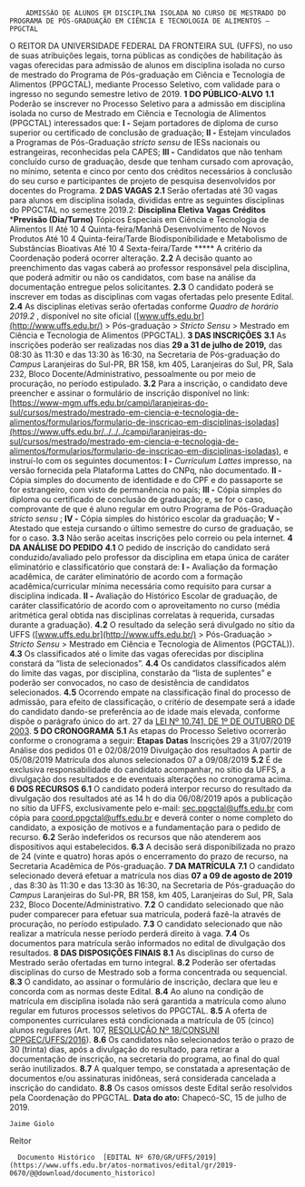         ADMISSÃO DE ALUNOS EM DISCIPLINA ISOLADA NO CURSO DE MESTRADO DO PROGRAMA DE PÓS-GRADUAÇÃO EM CIÊNCIA E TECNOLOGIA DE ALIMENTOS – PPGCTAL  

 O REITOR DA UNIVERSIDADE FEDERAL DA FRONTEIRA SUL (UFFS), no uso de suas atribuições legais, torna públicas as condições de habilitação às vagas oferecidas para admissão de alunos em disciplina isolada no curso de mestrado do Programa de Pós-graduação em Ciência e Tecnologia de Alimentos (PPGCTAL), mediante Processo Seletivo, com validade para o ingresso no segundo semestre letivo de 2019.   **1 DO PÚBLICO-ALVO** **1.1**  Poderão se inscrever no Processo Seletivo para a admissão em disciplina isolada no curso de Mestrado em Ciência e Tecnologia de Alimentos (PPGCTAL) interessados que: **I -**  Sejam portadores de diploma de curso superior ou certificado de conclusão de graduação; **II -**  Estejam vinculados a Programas de Pós-Graduação *stricto sensu*  de IESs nacionais ou estrangeiras, reconhecidas pela CAPES; **III -**  Candidatos que não tenham concluído curso de graduação, desde que tenham cursado com aprovação, no mínimo, setenta e cinco por cento dos créditos necessários à conclusão do seu curso e participantes de projeto de pesquisa desenvolvidos por docentes do Programa.   **2 DAS VAGAS** **2.1**  Serão ofertadas até 30 vagas para alunos em disciplina isolada, divididas entre as seguintes disciplinas do PPGCTAL no semestre 2019.2:     **Disciplina Eletiva**    **Vagas**   **Créditos**   ***Previsão (Dia/Turno)**      Tópicos Especiais em Ciência e Tecnologia de Alimentos II   Até 10   4   Quinta-feira/Manhã     Desenvolvimento de Novos Produtos   Até 10   4   Quinta-feira/Tarde     Biodisponibilidade e Metabolismo de Substâncias Bioativas   Até 10   4   Sexta-feira/Tarde     *****  A critério da Coordenação poderá ocorrer alteração. **2.2**  A decisão quanto ao preenchimento das vagas caberá ao professor responsável pela disciplina, que poderá admitir ou não os candidatos, com base na análise da documentação entregue pelos solicitantes. **2.3**  O candidato poderá se inscrever em todas as disciplinas com vagas ofertadas pelo presente Edital. **2.4**  As disciplinas eletivas serão ofertadas conforme *Quadro de horário 2019.2* , disponível no site oficial ([www.uffs.edu.br](http://www.uffs.edu.br/) > Pós-graduação > *Stricto* *Sensu*  > Mestrado em Ciência e Tecnologia de Alimentos (PPGCTAL).   **3 DAS INSCRIÇÕES** **3.1**  As inscrições poderão ser realizadas nos dias **29 a 31 de julho de 2019,** das 08:30 às 11:30 e das 13:30 às 16:30, na Secretaria de Pós-graduação do *Campus*  Laranjeiras do Sul-PR, BR 158, km 405, Laranjeiras do Sul, PR, Sala 232, Bloco Docente/Administrativo, pessoalmente ou por meio de procuração, no período estipulado. **3.2**  Para a inscrição, o candidato deve preencher e assinar o formulário de inscrição disponível no link: [https://www-mgm.uffs.edu.br/campi/laranjeiras-do-sul/cursos/mestrado/mestrado-em-ciencia-e-tecnologia-de-alimentos/formularios/formulario-de-inscricao-em-disciplinas-isoladas](https://www.uffs.edu.br/../../../campi/laranjeiras-do-sul/cursos/mestrado/mestrado-em-ciencia-e-tecnologia-de-alimentos/formularios/formulario-de-inscricao-em-disciplinas-isoladas), e instruí-lo com os seguintes documentos: **I -**  *Curriculum Lattes*  impresso, na versão fornecida pela Plataforma Lattes do CNPq, não documentado. **II -**  Cópia simples do documento de identidade e do CPF e do passaporte se for estrangeiro, com visto de permanência no país; **III -**  Cópia simples do diploma ou certificado de conclusão de graduação; e, se for o caso, comprovante de que é aluno regular em outro Programa de Pós-Graduação *stricto sensu* ; **IV -**  Cópia simples do histórico escolar da graduação; **V -**  Atestado que esteja cursando o último semestre do curso de graduação, se for o caso. **3.3**  Não serão aceitas inscrições pelo correio ou pela internet.   **4 DA ANÁLISE DO PEDIDO** **4.1**  O pedido de inscrição do candidato será conduzido/avaliado pelo professor da disciplina em etapa única de caráter eliminatório e classificatório que constará de: **I -**  Avaliação da formação acadêmica, de caráter eliminatório de acordo com a formação acadêmica/curricular mínima necessária como requisito para cursar a disciplina indicada. **II -**  Avaliação do Histórico Escolar de graduação, de caráter classificatório de acordo com o aproveitamento no curso (média aritmética geral obtida nas disciplinas correlatas à requerida, cursadas durante a graduação). **4.2**  O resultado da seleção será divulgado no sítio da UFFS ([www.uffs.edu.br](http://www.uffs.edu.br/) > Pós-Graduação > *Stricto Sensu*  > Mestrado em Ciência e Tecnologia de Alimentos (PGCTAL)). **4.3**  Os classificados até o limite das vagas oferecidas por disciplina constará da “lista de selecionados”. **4.4**  Os candidatos classificados além do limite das vagas, por disciplina, constarão da “lista de suplentes” e poderão ser convocados, no caso de desistência de candidatos selecionados. **4.5**  Ocorrendo empate na classificação final do processo de admissão, para efeito de classificação, o critério de desempate será a idade do candidato dando-se preferência ao de idade mais elevada, conforme dispõe o parágrafo único do art. 27 da [LEI Nº 10.741, DE 1º DE OUTUBRO DE 2003](http://www.planalto.gov.br/ccivil_03/LEIS/2003/L10.741.htm).   **5 DO CRONOGRAMA** **5.1**  As etapas do Processo Seletivo ocorrerão conforme o cronograma a seguir:     **Etapas**   **Datas**     Inscrições   29 a 31/07/2019     Análise dos pedidos   01 e 02/08/2019     Divulgação dos resultados   A partir de 05/08/2019     Matrícula dos alunos selecionados   07 a 09/08/2019     **5.2**  É de exclusiva responsabilidade do candidato acompanhar, no sítio da UFFS, a divulgação dos resultados e de eventuais alterações no cronograma acima.  **6 DOS RECURSOS** **6.1**  O candidato poderá interpor recurso do resultado da divulgação dos resultados até as 14 h do dia 06/08/2019 após a publicação no sítio da UFFS, exclusivamente pelo e-mail: sec.ppgctal@uffs.edu.br com cópia para coord.ppgctal@uffs.edu.br e deverá conter o nome completo do candidato, a exposição de motivos e a fundamentação para o pedido de recurso. **6.2**  Serão indeferidos os recursos que não atenderem aos dispositivos aqui estabelecidos. **6.3**  A decisão será disponibilizada no prazo de 24 (vinte e quatro) horas após o encerramento do prazo de recurso, na Secretaria Acadêmica de Pós-graduação.   **7 DA MATRÍCULA** **7.1**  O candidato selecionado deverá efetuar a matrícula nos dias **07 a 09 de agosto de 2019** , das 8:30 às 11:30 e das 13:30 às 16:30, na Secretaria de Pós-graduação do *Campus*  Laranjeiras do Sul-PR, BR 158, km 405, Laranjeiras do Sul, PR, Sala 232, Bloco Docente/Administrativo. **7.2**  O candidato selecionado que não puder comparecer para efetuar sua matrícula, poderá fazê-la através de procuração, no período estipulado. **7.3**  O candidato selecionado que não realizar a matrícula nesse período perderá direito à vaga. **7.4**  Os documentos para matrícula serão informados no edital de divulgação dos resultados.   **8 DAS DISPOSIÇÕES FINAIS** **8.1**  As disciplinas do curso de Mestrado serão ofertadas em turno integral. **8.2**  Poderão ser ofertadas disciplinas do curso de Mestrado sob a forma concentrada ou sequencial. **8.3**  O candidato, ao assinar o formulário de inscrição, declara que leu e concorda com as normas deste Edital. **8.4**  Ao aluno na condição de matrícula em disciplina isolada não será garantida a matrícula como aluno regular em futuros processos seletivos do PPGCTAL. **8.5**  A oferta de componentes curriculares está condicionada a matrícula de 05 (cinco) alunos regulares (Art. 107, [RESOLUÇÃO Nº 18/CONSUNI CPPGEC/UFFS/2016](https://www.uffs.edu.br/atos-normativos/resolucao/consunicppgec/2016-0018)). **8.6**  Os candidatos não selecionados terão o prazo de 30 (trinta) dias, após a divulgação do resultado, para retirar a documentação de inscrição, na secretaria do programa, ao final do qual serão inutilizados. **8.7**  A qualquer tempo, se constatada a apresentação de documentos e/ou assinaturas inidôneas, será considerada cancelada a inscrição do candidato. **8.8**  Os casos omissos deste Edital serão resolvidos pela Coordenação do PPGCTAL.        **Data do ato:** Chapecó-SC, 15 de julho de 2019.   
 

    Jaime Giolo   
 Reitor 

      Documento Histórico  [EDITAL Nº 670/GR/UFFS/2019](https://www.uffs.edu.br/atos-normativos/edital/gr/2019-0670/@@download/documento_historico)     
      